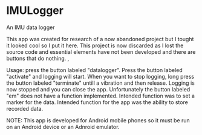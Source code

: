 # IMULogger
An IMU data logger 

This app was created for research of a now abandoned project but I tought it looked cool so I put it here. This project is now discarded as I lost the source code and essential elements have not been developed and there are buttons that do nothing. ,


Usage: press the button labeled "datalogger". Press the button labeled "activate" and logging will start. When you want to stop logging, long press the button labeled "terminate" untill a vibration and then release. Logging is now stopped and you can close the app. Unfortunately the button labeled "em" does not have a function implemented. Intended function was to set a marker for the data. Intended function for the app was the ability to store recorded data.

NOTE: This app is developed for Android mobile phones so it must be run on an Android device or an Adnroid emulator.
